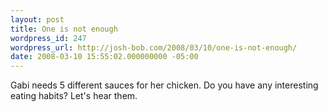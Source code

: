 ```yaml
---
layout: post
title: One is not enough
wordpress_id: 247
wordpress_url: http://josh-bob.com/2008/03/10/one-is-not-enough/
date: 2008-03-10 15:55:02.000000000 -05:00
---
```

<!--Mime Type of File is image/jpeg --><div><a href="http://josh-bob.com/wp-photos/20080310-165502-1.jpg"><img src="http://josh-bob.com/wp-photos/thumb.20080310-165502-1.jpg" alt="" /></a></div> Gabi needs 5 different sauces for her chicken. Do you have any interesting eating habits? Let's hear them.
